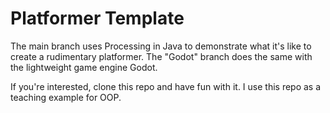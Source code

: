 # Platformer Template

The main branch uses Processing in Java to demonstrate what it's like to create a rudimentary platformer. The "Godot" branch does the same with the lightweight game engine Godot.

If you're interested, clone this repo and have fun with it. I use this repo as a teaching example for OOP.
